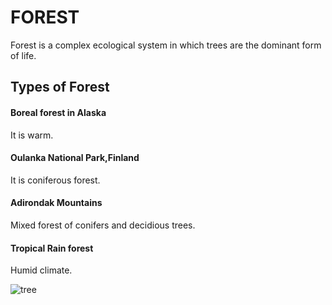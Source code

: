 
# FOREST #
Forest is a complex ecological system in which trees are the dominant form of life.
## Types of Forest ##
#### Boreal forest in Alaska ####
It is warm.
#### Oulanka National Park,Finland ####
It is coniferous forest.
#### Adirondak Mountains ####
Mixed forest of conifers and decidious trees.
#### Tropical Rain forest ####
Humid climate.

![tree](https://github.com/farhaahh/skills-communicate-using-markdown/assets/133571430/0e9f834a-9315-42b2-8e62-139e92efaba4)
